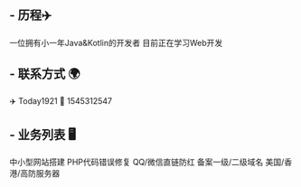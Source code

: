## - 历程✈️
   一位拥有小一年Java&Kotlin的开发者
   目前正在学习Web开发
## - 联系方式 🌍
   ✈️ Today1921
   🐧 1545312547
## - 业务列表 🖥️
   中小型网站搭建
   PHP代码错误修复 
   QQ/微信直链防红
   备案一级/二级域名
   美国/香港/高防服务器
